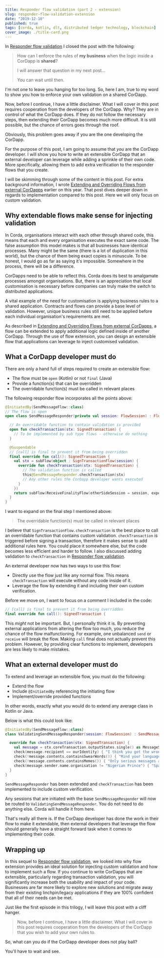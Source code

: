 ```yaml
---
title: Responder flow validation (part 2 - extension)
slug: responder-flow-validation-extension
date: "2019-12-10"
published: true
tags: [corda, kotlin, dlt, distributed ledger technology, blockchain]
cover_image: ./title-card.png
---
```


In [Responder flow validation](/responder-flow-validation) I closed the post with the following:

> How can I enforce the rules of __my business__ when the logic inside a CorDapp is __shared__?
>
> I will answer that question in my next post...
>
> You can wait until then.

I'm not one to leave you hanging for too long. So, here I am, true to my word to show you how to enforce your own validation on a shared CorDapp.

Now, before I continue, I have a little disclaimer. What I will cover in this post requires cooperation from the developers of the CorDapp. Why? They are in control of what the CorDapp does. If they do not follow the necessary steps, then extending their CorDapp becomes much more difficult. It is still possible, but the chance of errors goes through the roof.

Obviously, this problem goes away if you are the one developing the CorDapp.

For the purpose of this post, I am going to assume that _you_ are the CorDapp developer. I will show you how to write an extensible CorDapp that an external developer can leverage while adding a sprinkle of their own code. More specifically, allowing them to add extra verification to the responder flows that you create.

I will be skimming through some of the content in this post. For extra background information, I wrote [Extending and Overriding Flows from external CorDapps](/2019/03/02/extending-and-overriding-flows-from-external-cordapps) earlier on this year. That post dives deeper down in regards to implementation compared to this post. Here we will only focus on custom validation.

## Why extendable flows make sense for injecting validation

In Corda, organisations interact with each other through shared code, this means that each and every organisation executes the exact same code. The false assumption this model makes is that all businesses have identical processes. Many might be the same (there is a lot of duplication in this world), but the chance of them being exact copies is minuscule. To be honest, I would go as far as saying it's impossible. Somewhere in the process, there will be a difference.

CorDapps need to be able to reflect this. Corda does its best to amalgamate processes amongst organisations. But, there is an appreciation that local customisation is necessary before companies can truly make the switch to distributed applications.

A vital example of the need for customisation is applying business rules to a shared application. Contracts and flows can provide a base level of validation. However, unique business rules still need to be applied before each individual organisation's requirements are met.

As described in [Extending and Overriding Flows from external CorDapps](/2019/03/02/extending-and-overriding-flows-from-external-cordapps), a flow can be extended to apply additional logic defined inside of another CorDapp. Through the use of flow extension, you can design an extensible flow that applications can leverage to inject customised validation.

## What a CorDapp developer must do

There are only a hand full of steps required to create an extensible flow:

- The flow must be `open` (Kotlin) or not `final` (Java)
- Provide a function(s) that can be overridden
- The overridable function(s) must be called in relevant places

The following responder flow incorporates all the points above:

```kotlin
@InitiatedBy(SendMessageFlow::class)
// The flow is open
open class SendMessageResponder(private val session: FlowSession) : FlowLogic<SignedTransaction>() {

  // An overridable function to contain validation is provided
  open fun checkTransaction(stx: SignedTransaction) {
    // To be implemented by sub type flows - otherwise do nothing
  }

  @Suspendable
  // [call] is final to prevent it from being overridden
  final override fun call(): SignedTransaction {
    val stx = subFlow(object : SignTransactionFlow(session) {
      override fun checkTransaction(stx: SignedTransaction) {
        // The validation function is called
        this@SendMessageResponder.checkTransaction(stx)
        // Any other rules the CorDapp developer wants executed
      }
    })
    return subFlow(ReceiveFinalityFlow(otherSideSession = session, expectedTxId = stx.id))
  }
}
```

I want to expand on the final step I mentioned above:

> The overridable function(s) must be called in relevant places

I believe that `SignTransactionFlow.checkTransaction` is the best place to call an overridable function that contains custom validation. `checkTransaction` is triggered before signing a transaction, therefore it makes sense to add additional rules here. You could place it somewhere else, but the code becomes less efficient and harder to follow. I also discussed adding validation to `checkTransaction` in [Responder flow validation](/responder-flow-validation).

An external developer now has two ways to use this flow:

- Directly use the flow just like any normal flow. This means `checkTransaction` will execute without any code inside of it.
- Leverage the flow by extending it and including their own custom verification.

Before we move on, I want to focus on a comment I included in the code:

```kotlin
// [call] is final to prevent it from being overridden
final override fun call(): SignedTransaction {
```

This _might_ not be important. But, I personally think it is. By preventing external applications from altering the flow too much, you reduce the chance of the flow malfunctioning. For example, one unbalanced `send` or `receive` will break the flow. Making `call` final does not actually prevent this problem. However, by providing clear functions to implement, developers are less likely to make mistakes.

## What an external developer must do

To extend and leverage an extensible flow, you must do the following:

- Extend the flow
- Include `@InitiatedBy` referencing the initiating flow
- Implement/override provided functions

In other words, exactly what you would do to extend any average class in Kotlin or Java.

Below is what this could look like:

```kotlin
@InitiatedBy(SendMessageFlow::class)
class ValidatingSendMessageResponder(session: FlowSession) : SendMessageResponder(session) {

  override fun checkTransaction(stx: SignedTransaction) {
    val message = stx.coreTransaction.outputStates.single() as MessageState
    check(message.recipient == ourIdentity) { "I think you got the wrong person" }
    check(!message.contents.containsSwearWords()) { "Mind your language" }
    check(!message.contents.containsMemes()) { "Only serious messages are accepted" }
    check(message.sender.name.organisation != "Nigerian Prince") { "Spam message detected" }
  }
}
```

`SendMessageResponder` has been extended and `checkTransaction` has been implemented to include custom verification.

Any sessions that are initiated with the base `SendMessageResponder` will now be routed to `ValidatingSendMessageResponder`. You do not need to do anything else. Corda will handle it from here.

That's really all there is. If the CorDapp developer has done the work in their flow to make it extendable, then external developers that leverage the flow should generally have a straight forward task when it comes to implementing their code.

## Wrapping up

In this sequel to [Responder flow validation](/responder-flow-validation), we looked into why flow extension provides an ideal solution for injecting custom validation and how to implement such a flow. If you continue to write CorDapps that are extensible, particularly regarding transaction validation, you will significantly increase both the usability and impact of your code. Businesses are far more likely to explore new solutions and migrate away from their existing linchpin/legacy applications if they are 100% confident that all of their needs can be met.

Just like the first episode in this trilogy, I will leave this post with a cliff hanger.

> Now, before I continue, I have a little disclaimer. What I will cover in this post requires cooperation from the developers of the CorDapp that you wish to add your own rules to.

So, what can you do if the CorDapp developer does not play ball?

You'll have to wait and see.
